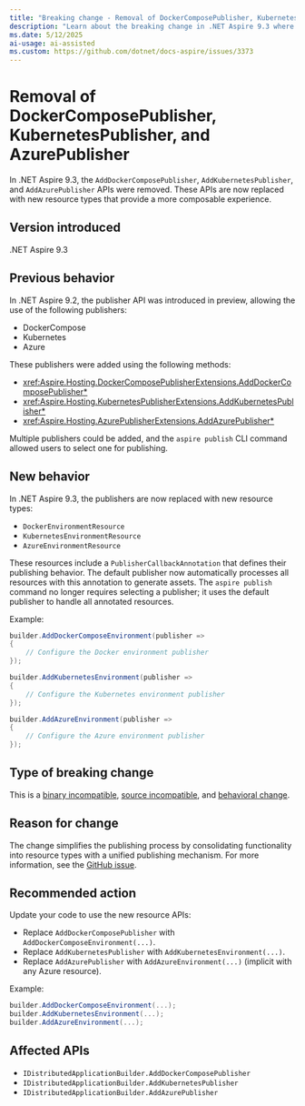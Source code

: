 ```yaml
---
title: "Breaking change - Removal of DockerComposePublisher, KubernetesPublisher, and AzurePublisher"
description: "Learn about the breaking change in .NET Aspire 9.3 where publisher APIs were removed in favor of new resource types."
ms.date: 5/12/2025
ai-usage: ai-assisted
ms.custom: https://github.com/dotnet/docs-aspire/issues/3373
---
```


# Removal of DockerComposePublisher, KubernetesPublisher, and AzurePublisher

In .NET Aspire 9.3, the `AddDockerComposePublisher`, `AddKubernetesPublisher`, and `AddAzurePublisher` APIs were removed. These APIs are now replaced with new resource types that provide a more composable experience.

## Version introduced

.NET Aspire 9.3

## Previous behavior

In .NET Aspire 9.2, the publisher API was introduced in preview, allowing the use of the following publishers:

- DockerCompose
- Kubernetes
- Azure

These publishers were added using the following methods:

- <xref:Aspire.Hosting.DockerComposePublisherExtensions.AddDockerComposePublisher*>
- <xref:Aspire.Hosting.KubernetesPublisherExtensions.AddKubernetesPublisher*>
- <xref:Aspire.Hosting.AzurePublisherExtensions.AddAzurePublisher*>

Multiple publishers could be added, and the `aspire publish` CLI command allowed users to select one for publishing.

## New behavior

In .NET Aspire 9.3, the publishers are now replaced with new resource types:

<!-- TODO: Add xrefs when available. -->

- `DockerEnvironmentResource`
- `KubernetesEnvironmentResource`
- `AzureEnvironmentResource`

These resources include a `PublisherCallbackAnnotation` that defines their publishing behavior. The default publisher now automatically processes all resources with this annotation to generate assets. The `aspire publish` command no longer requires selecting a publisher; it uses the default publisher to handle all annotated resources.

Example:

```csharp
builder.AddDockerComposeEnvironment(publisher =>
{
    // Configure the Docker environment publisher
});

builder.AddKubernetesEnvironment(publisher =>
{
    // Configure the Kubernetes environment publisher
});

builder.AddAzureEnvironment(publisher =>
{
    // Configure the Azure environment publisher
});
```

## Type of breaking change

This is a [binary incompatible](../categories.md#binary-compatibility), [source incompatible](../categories.md#source-compatibility), and [behavioral change](../categories.md#behavioral-change).

## Reason for change

The change simplifies the publishing process by consolidating functionality into resource types with a unified publishing mechanism. For more information, see the [GitHub issue](https://github.com/dotnet/aspire/issues/9089).

## Recommended action

Update your code to use the new resource APIs:

- Replace `AddDockerComposePublisher` with `AddDockerComposeEnvironment(...)`.
- Replace `AddKubernetesPublisher` with `AddKubernetesEnvironment(...)`.
- Replace `AddAzurePublisher` with `AddAzureEnvironment(...)` (implicit with any Azure resource).

Example:

```csharp
builder.AddDockerComposeEnvironment(...);
builder.AddKubernetesEnvironment(...);
builder.AddAzureEnvironment(...);
```

## Affected APIs

- `IDistributedApplicationBuilder.AddDockerComposePublisher`
- `IDistributedApplicationBuilder.AddKubernetesPublisher`
- `IDistributedApplicationBuilder.AddAzurePublisher`
